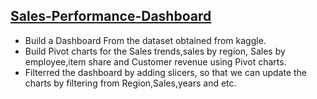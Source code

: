 ## [Sales-Performance-Dashboard](https://github.com/Ankita-Gupta10/Sales-Performance-Dashboard)
- Build a Dashboard From the dataset obtained from kaggle.
- Build Pivot charts for the Sales trends,sales by region, Sales by employee,item share and Customer revenue using Pivot charts.
- Filterred the dashboard by adding slicers, so that we can update the charts by filtering from Region,Sales,years and etc.



